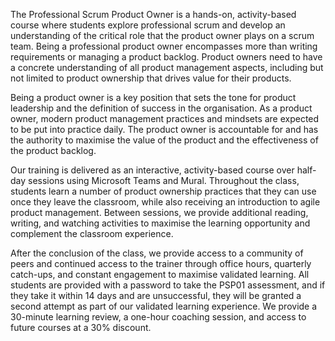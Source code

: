 The Professional Scrum Product Owner is a hands-on, activity-based course where students explore professional scrum and develop an understanding of the critical role that the product owner plays on a scrum team. Being a professional product owner encompasses more than writing requirements or managing a product backlog. Product owners need to have a concrete understanding of all product management aspects, including but not limited to product ownership that drives value for their products.

Being a product owner is a key position that sets the tone for product leadership and the definition of success in the organisation. As a product owner, modern product management practices and mindsets are expected to be put into practice daily. The product owner is accountable for and has the authority to maximise the value of the product and the effectiveness of the product backlog.

Our training is delivered as an interactive, activity-based course over half-day sessions using Microsoft Teams and Mural. Throughout the class, students learn a number of product ownership practices that they can use once they leave the classroom, while also receiving an introduction to agile product management. Between sessions, we provide additional reading, writing, and watching activities to maximise the learning opportunity and complement the classroom experience.

After the conclusion of the class, we provide access to a community of peers and continued access to the trainer through office hours, quarterly catch-ups, and constant engagement to maximise validated learning. All students are provided with a password to take the PSP01 assessment, and if they take it within 14 days and are unsuccessful, they will be granted a second attempt as part of our validated learning experience. We provide a 30-minute learning review, a one-hour coaching session, and access to future courses at a 30% discount.